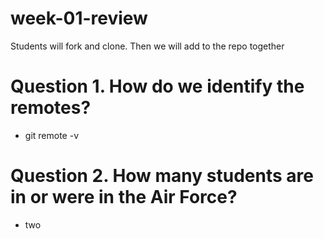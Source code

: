 # week-01-review
Students will fork and clone. Then we will add to the repo together
# Question 1. How do we identify the remotes?
- git remote -v

# Question 2. How many students are in or were in the Air Force?
- two